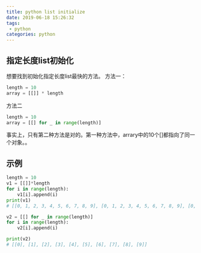 ```yaml
---
title: python list initialize
date: 2019-06-18 15:26:32
tags:
 - python
categories: python
---
```


## 指定长度list初始化
想要找到初始化指定长度list最快的方法。
方法一：
``` python
length = 10
array = [[]] * length
```

方法二
``` python
length = 10
array = [[] for _ in range(length)]
```

事实上，只有第二种方法是对的。第一种方法中，arrary中的10个[]都指向了同一个对象。。

## 示例
``` python
length = 10
v1 = [[]]*length
for i in range(length):
    v1[i].append(i)
print(v1)
# [[0, 1, 2, 3, 4, 5, 6, 7, 8, 9], [0, 1, 2, 3, 4, 5, 6, 7, 8, 9], [0, 1, 2, 3, 4, 5, 6, 7, 8, 9], [0, 1, 2, 3, 4, 5, 6, 7, 8, 9], [0, 1, 2, 3, 4, 5, 6, 7, 8, 9], [0, 1, 2, 3, 4, 5, 6, 7, 8, 9], [0, 1, 2, 3, 4, 5, 6, 7, 8, 9], [0, 1, 2, 3, 4, 5, 6, 7, 8, 9], [0, 1, 2, 3, 4, 5, 6, 7, 8, 9], [0, 1, 2, 3, 4, 5, 6, 7, 8, 9]]

v2 = [[] for _ in range(length)]
for i in range(length):
    v2[i].append(i)

print(v2)
# [[0], [1], [2], [3], [4], [5], [6], [7], [8], [9]]
```


